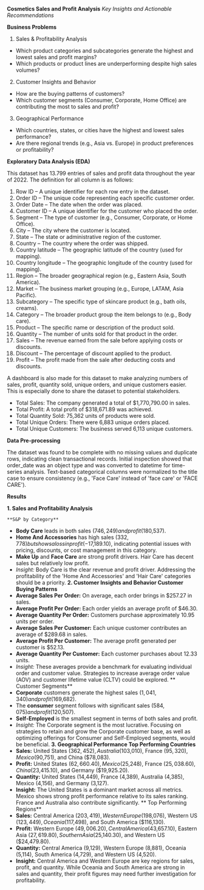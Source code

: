 **Cosmetics Sales and Profit Analysis**
_Key Insights and Actionable Recommendations_

**Business Problems**

1. Sales & Profitability Analysis
- Which product categories and subcategories generate the highest and lowest sales and profit margins?
- Which products or product lines are underperforming despite high sales volumes?
2. Customer Insights and Behavior
- How are the buying patterns of customers?
- Which customer segments (Consumer, Corporate, Home Office) are contributing the most to sales and profit?
3. Geographical Performance
- Which countries, states, or cities have the highest and lowest sales performance?
- Are there regional trends (e.g., Asia vs. Europe) in product preferences or profitability?

**Exploratory Data Analysis (EDA)**

This dataset has 13.799 entries of sales and profit data throughout the year of 2022. The definition for all column is as follows:
1. Row ID – A unique identifier for each row entry in the dataset.
2. Order ID – The unique code representing each specific customer order.
3. Order Date – The date when the order was placed.
4. Customer ID – A unique identifier for the customer who placed the order.
5. Segment – The type of customer (e.g., Consumer, Corporate, or Home Office).
6. City – The city where the customer is located.
7. State – The state or administrative region of the customer.
8. Country – The country where the order was shipped.
9. Country latitude – The geographic latitude of the country (used for mapping).
10. Country longitude – The geographic longitude of the country (used for mapping).
11. Region – The broader geographical region (e.g., Eastern Asia, South America).
12. Market – The business market grouping (e.g., Europe, LATAM, Asia Pacific).
13. Subcategory – The specific type of skincare product (e.g., bath oils, creams).
14. Category – The broader product group the item belongs to (e.g., Body care).
15. Product – The specific name or description of the product sold.
16. Quantity – The number of units sold for that product in the order.
17. Sales – The revenue earned from the sale before applying costs or discounts.
18. Discount – The percentage of discount applied to the product.
19. Profit – The profit made from the sale after deducting costs and discounts.

A dashboard is also made for this dataset to make analyzing numbers of sales, profit, quantity sold, unique orders, and unique customers easier. This is especially done to share the dataset to potential stakeholders.

- Total Sales: The company generated a total of $1,770,790.00 in sales.
- Total Profit: A total profit of $318,671.89 was achieved.
- Total Quantity Sold: 75,362 units of products were sold.
- Total Unique Orders: There were 6,883 unique orders placed.
- Total Unique Customers: The business served 6,113 unique customers.

**Data Pre-processing**

The dataset was found to be complete with no missing values and duplicate rows, indicating clean transactional records. Initial inspection showed that order_date was an object type and was converted to datetime for time-series analysis. Text-based categorical columns were normalized to the title case to ensure consistency (e.g., 'Face Care' instead of 'face care' or 'FACE CARE').

**Results**

**1. Sales and Profitability Analysis**

	**S&P by Category**
 
- **Body Care** leads in both sales ($746,249) and profit ($180,537).
- **Home And Accessories** has high sales ($332,778) but shows a loss in profit (-$17,189.10), indicating potential issues with pricing, discounts, or cost management in this category.
- **Make Up** and **Face Care** are strong profit drivers. Hair Care has decent sales but relatively low profit.
- _Insight:_ Body Care is the clear revenue and profit driver. Addressing the profitability of the 'Home And Accessories' and 'Hair Care' categories should be a priority.
**2. Customer Insights and Behavior
	Customer Buying Patterns**
- **Average Sales Per Order:** On average, each order brings in $257.27 in sales.
- **Average Profit Per Order:** Each order yields an average profit of $46.30.
- **Average Quantity Per Order:** Customers purchase approximately 10.95 units per order.
- **Average Sales Per Customer:** Each unique customer contributes an average of $289.68 in sales.
- **Average Profit Per Customer:** The average profit generated per customer is $52.13.
- **Average Quantity Per Customer:** Each customer purchases about 12.33 units.
- _Insight:_ These averages provide a benchmark for evaluating individual order and customer value. Strategies to increase average order value (AOV) and customer lifetime value (CLTV) could be explored.
**	Customer Segments**
- **Corporate** customers generate the highest sales ($1,041,340) and profit ($169,682).
- The **consumer** segment follows with significant sales ($584,075) and profit ($120,507).
- **Self-Employed** is the smallest segment in terms of both sales and profit.
- _Insight:_ The Corporate segment is the most lucrative. Focusing on strategies to retain and grow the Corporate customer base, as well as optimizing offerings for Consumer and Self-Employed segments, would be beneficial.
**3. Geographical Performance
	Top Performing Countries**
- **Sales:** United States ($362,452), Australia ($103,010), France ($95,320), Mexico ($90,751), and China ($78,083).
- **Profit:** United States ($62,660.40), Mexico ($25,248), France ($25,038.60), China ($23,415.10), and Germany ($19,925.20).
- **Quantity:** United States (14,449), France (4,389), Australia (4,385), Mexico (4,156), and Germany (3,127).
- **Insight:** The United States is a dominant market across all metrics. Mexico shows strong profit performance relative to its sales ranking. France and Australia also contribute significantly.
**	Top Performing Regions**
- **Sales:** Central America ($203,419), Western Europe ($198,076), Western US ($123,449), Oceania ($117,498), and South America ($116,130).
- **Profit:** Western Europe ($49,006.20), Central America ($43,657.10), Eastern Asia ($27,619.80), Southern Asia ($25,140.30), and Western US ($24,479.80).
- **Quantity:** Central America (9,129), Western Europe (8,881), Oceania (5,114), South America (4,729), and Western US (4,520).
- **Insight:** Central America and Western Europe are key regions for sales, profit, and quantity. While Oceania and South America are strong in sales and quantity, their profit figures may need further investigation for profitability.
